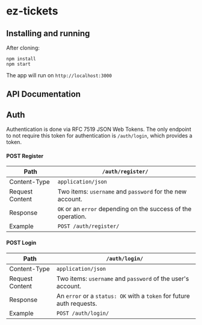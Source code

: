 # ez-tickets

## Installing and running
After cloning:
```
npm install
npm start
```
The app will run on `http://localhost:3000`

## API Documentation
## Auth
Authentication is done via RFC 7519 JSON Web Tokens. The only endpoint to not require
this token for authentication is `/auth/login`, which provides a token.

#### POST Register

| Path        | `/auth/register/`                |
| ----------- | ------------------------------------------ |
| Content-Type | `application/json`                        |
| Request Content | Two items: `username` and `password` for the new account. |
| Response    | `OK` or an `error` depending on the success of the operation.             |
| Example     | `POST /auth/register/`          |

#### POST Login

| Path        | `/auth/login/`                |
| ----------- | ------------------------------------------ |
| Content-Type | `application/json`                        |
| Request Content | Two items: `username` and `password` of the user's account. |
| Response    | An `error` or a `status: OK` with a `token` for future auth requests.       |
| Example     | `POST /auth/login/`        |